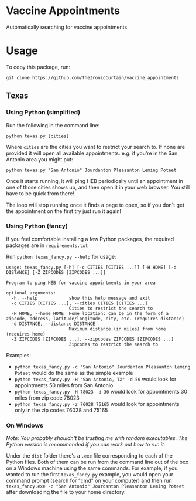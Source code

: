 # Vaccine Appointments
Automatically searching for vaccine appointments

# Usage

To copy this package, run:

`git clone https://github.com/TheIronicCurtain/vaccine_appointments`

## Texas

### Using Python (simplified)

Run the following in the command line:

` python texas.py [cities] `

Where `cities` are the cities you want to restrict your search to. If none are provided it will open all available appointments. e.g. if you're in the San Antonio area you might put: 

`python texas.py "San Antonio" Jourdanton Pleasanton Leming Poteet`

Once it starts running, it will ping HEB periodically until an appointment in one of those cities shows up, and then open it in your web browser. You still have to be quick from there!

The loop will stop running once it finds a page to open, so if you don't get the appointment on the first try just run it again!

### Using Python (fancy)

If you feel comfortable installing a few Python packages, the required packages are in `requirements.txt`

Run `python texas_fancy.py --help` for usage:

```
usage: texas_fancy.py [-h] [-c CITIES [CITIES ...]] [-H HOME] [-d DISTANCE] [-Z ZIPCODES [ZIPCODES ...]]

Program to ping HEB for vaccine appointments in your area

optional arguments:
  -h, --help            show this help message and exit
  -c CITIES [CITIES ...], --cities CITIES [CITIES ...]
                        Cities to restrict the search to
  -H HOME, --home HOME  Home location: can be in the form of a zipcode, address, latitude/longitude, city, etc. (requires distance)
  -d DISTANCE, --distance DISTANCE
                        Maximum distance (in miles) from home (requires home)
  -Z ZIPCODES [ZIPCODES ...], --zipcodes ZIPCODES [ZIPCODES ...]
                        Zipcodes to restrict the search to

```

Examples:

 - `python texas_fancy.py -c "San Antonio" Jourdanton Pleasanton Leming Poteet` would do the same as the simple example
 - `python texas_fancy.py -H "San Antonio, TX" -d 50` would look for appointments 50 miles from San Antonio
 - `python texas_fancy.py -H 78023 -d 30` would look for appointments 30 miles from zip code 78023
 - `python texas_fancy.py -z 76028 75165` would look for appointments only in the zip codes 76028 and 75165

### On Windows

_Note: You probably shouldn't be trusting me with random executables. The Python version is recommended if you can work out how to run it._

Under the `dist` folder there's a `.exe` file corresponding to each of the Python files. Both of them can be run from the command line out of the box on a Windows machine using the same commands. For example, if you wanted to run the first `texas_fancy.py` example, you would open your command prompt (search for "cmd" on your computer) and then run `texas_fancy.exe -c "San Antonio" Jourdanton Pleasanton Leming Poteet` after downloading the file to your home directory.
